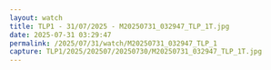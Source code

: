 ```yaml
---
layout: watch
title: TLP1 - 31/07/2025 - M20250731_032947_TLP_1T.jpg
date: 2025-07-31 03:29:47
permalink: /2025/07/31/watch/M20250731_032947_TLP_1
capture: TLP1/2025/202507/20250730/M20250731_032947_TLP_1T.jpg
---
```

